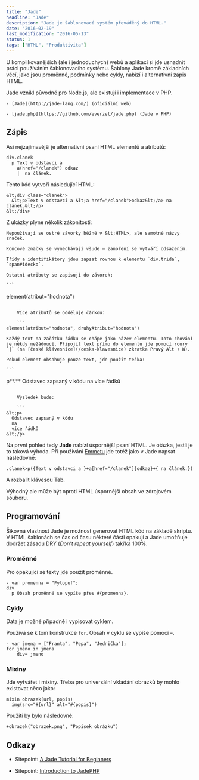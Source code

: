 ```yaml
---
title: "Jade"
headline: "Jade"
description: "Jade je šablonovací systém převáděný do HTML."
date: "2016-02-19"
last_modification: "2016-05-13"
status: 1
tags: ["HTML", "Produktivita"]
---
```


U komplikovanějších (ale i jednoduchých) webů a aplikací si jde usnadnit práci používáním šablonovacího systému. Šablony Jade kromě základních věcí, jako jsou proměnné, podmínky nebo cykly, nabízí i alternativní zápis HTML.

Jade vznikl původně pro Node.js, ale existují i implementace v PHP.

    - [Jade](http://jade-lang.com/) (oficiální web)

    - [jade.php](https://github.com/everzet/jade.php) (Jade v PHP)

## Zápis

Asi nejzajímavější je alternativní psaní HTML elementů a atributů:

```
div.clanek
  p Text v odstavci a 
    a(href="/clanek") odkaz
    |  na článek.
```

Tento kód vytvoří následující HTML:

```
&lt;div class="clanek">
  &lt;p>Text v odstavci a &lt;a href="/clanek">odkaz&lt;/a> na článek.&lt;/p>
&lt;/div>
```

Z ukázky plyne několik zákonitostí:

    Nepoužívají se ostré závorky běžné v &lt;HTML>, ale samotné názvy značek.

    Koncové značky se vynechávají všude – zanoření se vytváří odsazením.

    Třídy a identifikátory jdou zapsat rovnou k elementu `div.trida`, `span#idecko`.

    Ostatní atributy se zapisují do závorek:

    ```
element(atribut="hodnota")
```

    Více atributů se odděluje čárkou:

    ```
element(atribut="hodnota", druhyAtribut="hodnota")
```

    Každý text na začátku řádku se chápe jako název elementu. Toto chování je někdy nežádoucí. Připojit text přímo do elementu jde pomocí roury `|` (na [české klávesnice](/ceska-klavesnice) zkratka Pravý Alt + W).

    Pokud element obsahuje pouze text, jde použít tečka:

    ```
p**.**
  Odstavec zapsaný v kódu
  na
  více řádků
```

    Výsledek bude:

    ```
&lt;p>
  Odstavec zapsaný v kódu
  na
  více řádků
&lt;/p>
```

Na první pohled tedy **Jade** nabízí úspornější psaní HTML. Je otázka, jestli je to taková výhoda. Při používání [Emmetu](/emmet) jde totéž jako v Jade napsat následovně:

```
.clanek>p({Text v odstavci a }+a[href="/clanek"]{odkaz}+{ na článek.})
```

A rozbalit klávesou Tab.

Výhodný ale může být oproti HTML úspornější obsah ve zdrojovém souboru.

## Programování

Šikovná vlastnost Jade je možnost generovat HTML kód na základě skriptu. V HTML šablonách se čas od času některé části opakují a Jade umožňuje dodržet zásadu DRY (*Don't repeat yourself*) takřka 100%.

### Proměnné

Pro opakující se texty jde použít proměnné.

```
- var promenna = "Fytopuf";
div
  p Obsah proměnné se vypíše přes #{promenna}.
```

### Cykly

Data je možné případně i vypisovat cyklem.

Používá se k tom konstrukce `for`. Obsah v cyklu se vypíše pomocí `=`.

```
- var jmena = ["Franta", "Pepa", "Jednička"];
for jmeno in jmena
    div= jmeno

```

### Mixiny

Jde vytvářet i mixiny. Třeba pro universální vkládání obrázků by mohlo existovat něco jako:

```
mixin obrazek(url, popis)
  img(src="#{url}" alt="#{popis}")
```

Použití by bylo následovné:

```
+obrazek("obrazek.png", "Popisek obrázku")
```

## Odkazy

  - Sitepoint: [A Jade Tutorial for Beginners](http://www.sitepoint.com/jade-tutorial-for-beginners/)

  - Sitepoint: [Introduction to JadePHP](http://www.sitepoint.com/introduction-jadephp/)